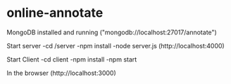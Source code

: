 # online-annotate

MongoDB installed and running ("mongodb://localhost:27017/annotate")

Start server 
-cd /server 
-npm install 
-node server.js (http://localhost:4000)

Start Client 
-cd client 
-npm install 
-npm start

In the browser (http://localhost:3000)

